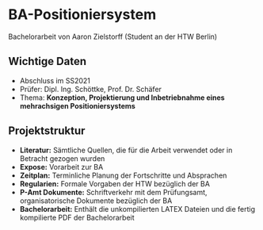 # BA-Positioniersystem
Bachelorarbeit von Aaron Zielstorff (Student an der HTW Berlin)

## Wichtige Daten
- Abschluss im SS2021
- Prüfer: Dipl. Ing. Schöttke, Prof. Dr. Schäfer
- Thema: **Konzeption, Projektierung und Inbetriebnahme eines mehrachsigen Positioniersystems**

## Projektstruktur
- **Literatur:** Sämtliche Quellen, die für die Arbeit verwendet oder in Betracht gezogen wurden
- **Expose:** Vorarbeit zur BA
- **Zeitplan:** Terminliche Planung der Fortschritte und Absprachen
- **Regularien:** Formale Vorgaben der HTW bezüglich der BA
- **P-Amt Dokumente:** Schriftverkehr mit dem Prüfungsamt, organisatorische Dokumente bezüglich der BA
- **Bachelorarbeit:** Enthält die unkompilierten LATEX Dateien und die fertig kompilierte PDF der Bachelorarbeit
